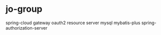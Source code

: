 # jo-group
spring-cloud
gateway
oauth2 resource server
mysql
mybatis-plus
spring-authorization-server
